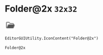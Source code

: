 # Folder@2x `32x32`
<img src="/img/Folder.png" width=32 height=32>

``` CSharp
EditorGUIUtility.IconContent("Folder@2x")
```
```
Folder@2x
```
